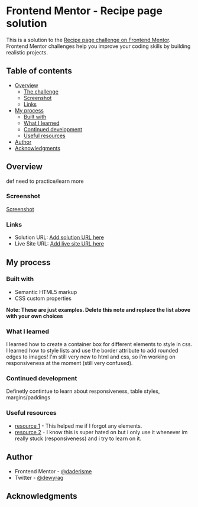 # Frontend Mentor - Recipe page solution

This is a solution to the [Recipe page challenge on Frontend Mentor](https://www.frontendmentor.io/challenges/recipe-page-KiTsR8QQKm). Frontend Mentor challenges help you improve your coding skills by building realistic projects. 

## Table of contents

- [Overview](#overview)
  - [The challenge](#the-challenge)
  - [Screenshot](#screenshot)
  - [Links](#links)
- [My process](#my-process)
  - [Built with](#built-with)
  - [What I learned](#what-i-learned)
  - [Continued development](#continued-development)
  - [Useful resources](#useful-resources)
- [Author](#author)
- [Acknowledgments](#acknowledgments)


## Overview
def need to practice/learn more

### Screenshot
[Screenshot](assets/images/Screenshot.jpeg)

### Links

- Solution URL: [Add solution URL here](https://your-solution-url.com)
- Live Site URL: [Add live site URL here](https://your-live-site-url.com)

## My process

### Built with

- Semantic HTML5 markup
- CSS custom properties

**Note: These are just examples. Delete this note and replace the list above with your own choices**

### What I learned

I learned how to create a container box for different elements to style in css. I learned how to style lists and use the border attribute to add rounded edges to images! I'm still very new to html and css, so i'm working on responsiveness at the moment (still very confused).

### Continued development

Definetly contintue to learn about responsiveness, table styles, margins/paddings

### Useful resources

- [resource 1](https://www.w3schools.com/) - This helped me if I forgot any elements.
- [resource 2](https://chat.openai.com/) - I know this is super hated on but i only use it whenever im really stuck (responsiveness) and i try to learn on it.


## Author

- Frontend Mentor - [@daderisme](https://www.frontendmentor.io/profile/daderisme)
- Twitter - [@dewyrag](https://www.twitter.com/dewyrag)


## Acknowledgments


